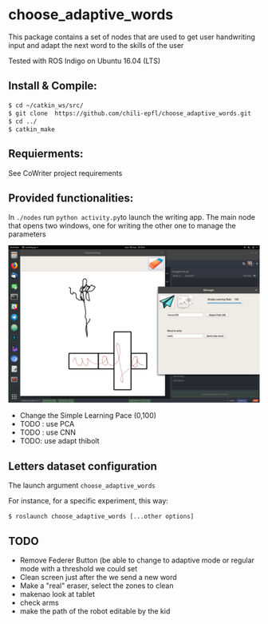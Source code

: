 choose_adaptive_words
===========================

This package contains a set of nodes that are used to get user handwriting input and adapt the next word to the skills of the user

Tested with ROS Indigo on Ubuntu 16.04 (LTS)

Install & Compile:
---------------
```
$ cd ~/catkin_ws/src/
$ git clone  https://github.com/chili-epfl/choose_adaptive_words.git
$ cd ../
$ catkin_make
```


Requierments:
---------------
See CoWriter project requirements

Provided functionalities:
---------------
In `./nodes` run `python activity.py`to launch the writing app. 
The main node that opens two windows, one for writing the other one to manage the parameters

![](p1.png)


- Change the Simple Learning Pace (0,100)
- TODO : use PCA
- TODO : use CNN
- TODO: use adapt thibolt

Letters dataset configuration
-----------------------------

The launch argument `choose_adaptive_words`

For instance, for a specific experiment, this way:

```
$ roslaunch choose_adaptive_words [...other options]

```


TODO
-----
- Remove Federer Button (be able to change to adaptive mode or regular mode with a threshold we could set
- Clean screen just after the we send a new word
- Make a "real" eraser, select the zones to clean
- makenao look at tablet 
- check arms
- make the path of the robot editable by the kid

